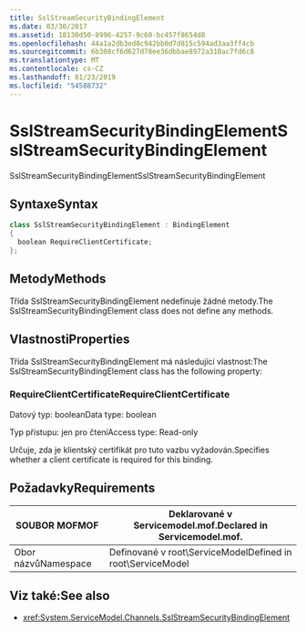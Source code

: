 ```yaml
---
title: SslStreamSecurityBindingElement
ms.date: 03/30/2017
ms.assetid: 18130d50-8996-4257-9c60-bc457f8654d8
ms.openlocfilehash: 44a1a2db3ed8c942bb0d7d815c594ad3aa3ff4cb
ms.sourcegitcommit: 6b308cf6d627d78ee36dbbae8972a310ac7fd6c8
ms.translationtype: MT
ms.contentlocale: cs-CZ
ms.lasthandoff: 01/23/2019
ms.locfileid: "54588732"
---
```

# <a name="sslstreamsecuritybindingelement"></a><span data-ttu-id="173a1-102">SslStreamSecurityBindingElement</span><span class="sxs-lookup"><span data-stu-id="173a1-102">SslStreamSecurityBindingElement</span></span>
<span data-ttu-id="173a1-103">SslStreamSecurityBindingElement</span><span class="sxs-lookup"><span data-stu-id="173a1-103">SslStreamSecurityBindingElement</span></span>  
  
## <a name="syntax"></a><span data-ttu-id="173a1-104">Syntaxe</span><span class="sxs-lookup"><span data-stu-id="173a1-104">Syntax</span></span>  
  
```csharp
class SslStreamSecurityBindingElement : BindingElement  
{  
  boolean RequireClientCertificate;  
};  
```  
  
## <a name="methods"></a><span data-ttu-id="173a1-105">Metody</span><span class="sxs-lookup"><span data-stu-id="173a1-105">Methods</span></span>  
 <span data-ttu-id="173a1-106">Třída SslStreamSecurityBindingElement nedefinuje žádné metody.</span><span class="sxs-lookup"><span data-stu-id="173a1-106">The SslStreamSecurityBindingElement class does not define any methods.</span></span>  
  
## <a name="properties"></a><span data-ttu-id="173a1-107">Vlastnosti</span><span class="sxs-lookup"><span data-stu-id="173a1-107">Properties</span></span>  
 <span data-ttu-id="173a1-108">Třída SslStreamSecurityBindingElement má následující vlastnost:</span><span class="sxs-lookup"><span data-stu-id="173a1-108">The SslStreamSecurityBindingElement class has the following property:</span></span>  
  
### <a name="requireclientcertificate"></a><span data-ttu-id="173a1-109">RequireClientCertificate</span><span class="sxs-lookup"><span data-stu-id="173a1-109">RequireClientCertificate</span></span>  
 <span data-ttu-id="173a1-110">Datový typ: boolean</span><span class="sxs-lookup"><span data-stu-id="173a1-110">Data type: boolean</span></span>  
  
 <span data-ttu-id="173a1-111">Typ přístupu: jen pro čtení</span><span class="sxs-lookup"><span data-stu-id="173a1-111">Access type: Read-only</span></span>  
  
 <span data-ttu-id="173a1-112">Určuje, zda je klientský certifikát pro tuto vazbu vyžadován.</span><span class="sxs-lookup"><span data-stu-id="173a1-112">Specifies whether a client certificate is required for this binding.</span></span>  
  
## <a name="requirements"></a><span data-ttu-id="173a1-113">Požadavky</span><span class="sxs-lookup"><span data-stu-id="173a1-113">Requirements</span></span>  
  
|<span data-ttu-id="173a1-114">SOUBOR MOF</span><span class="sxs-lookup"><span data-stu-id="173a1-114">MOF</span></span>|<span data-ttu-id="173a1-115">Deklarované v Servicemodel.mof.</span><span class="sxs-lookup"><span data-stu-id="173a1-115">Declared in Servicemodel.mof.</span></span>|  
|---------|-----------------------------------|  
|<span data-ttu-id="173a1-116">Obor názvů</span><span class="sxs-lookup"><span data-stu-id="173a1-116">Namespace</span></span>|<span data-ttu-id="173a1-117">Definované v root\ServiceModel</span><span class="sxs-lookup"><span data-stu-id="173a1-117">Defined in root\ServiceModel</span></span>|  
  
## <a name="see-also"></a><span data-ttu-id="173a1-118">Viz také:</span><span class="sxs-lookup"><span data-stu-id="173a1-118">See also</span></span>
- <xref:System.ServiceModel.Channels.SslStreamSecurityBindingElement>
